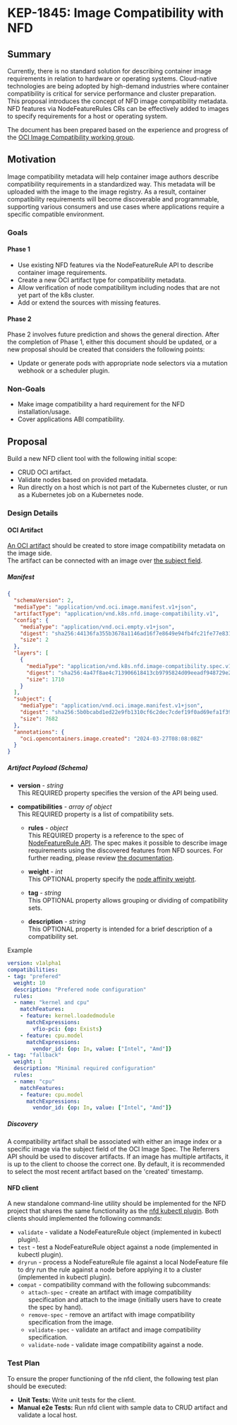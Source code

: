# KEP-1845: Image Compatibility with NFD

## Summary

Currently, there is no standard solution for describing container image requirements in relation to hardware or operating systems.
Cloud-native technologies are being adopted by high-demand industries where container compatibility is critical for service performance and cluster preparation.
This proposal introduces the concept of NFD image compatibility metadata.
NFD features via NodeFeatureRules CRs can be effectively added to images to specify requirements for a host or operating system.

The document has been prepared based on the experience and progress of the [OCI Image Compatibility working group](https://github.com/opencontainers/wg-image-compatibility/tree/main/docs/proposals).

## Motivation

Image compatibility metadata will help container image authors describe compatibility requirements in a standardized way.
This metadata will be uploaded with the image to the image registry.
As a result, container compatibility requirements will become discoverable and programmable, supporting various consumers and use cases where applications require a specific compatible environment.

### Goals

#### Phase 1

- Use existing NFD features via the NodeFeatureRule API to describe container image requirements.
- Create a new OCI artifact type for compatibility metadata.
- Allow verification of node compatibilitym including nodes that are not yet part of the k8s cluster.
- Add or extend the sources with missing features.

#### Phase 2

Phase 2 involves future prediction and shows the general direction.
After the completion of Phase 1, either this document should be updated, or a new proposal should be created that considers the following points:

- Update or generate pods with appropriate node selectors via a mutation webhook or a scheduler plugin.

### Non-Goals

- Make image compatibility a hard requirement for the NFD installation/usage.
- Cover applications ABI compatibility.

## Proposal

Build a new NFD client tool with the following initial scope:

- CRUD OCI artifact.
- Validate nodes based on provided metadata.
- Run directly on a host which is not part of the Kubernetes cluster, or run as a Kubernetes job on a Kubernetes node.

### Design Details

#### OCI Artifact

[An OCI artifact](https://github.com/opencontainers/image-spec/blob/main/manifest.md#guidelines-for-artifact-usage) should be created to store image compatibility metadata on the image side.  
The artifact can be connected with an image over [the subject field](https://github.com/opencontainers/distribution-spec/blob/11b8e3fba7d2d7329513d0cff53058243c334858/spec.md#pushing-manifests-with-subject).

##### Manifest

```json
{
  "schemaVersion": 2,
  "mediaType": "application/vnd.oci.image.manifest.v1+json",
  "artifactType": "application/vnd.k8s.nfd.image-compatibility.v1",
  "config": {
    "mediaType": "application/vnd.oci.empty.v1+json",
    "digest": "sha256:44136fa355b3678a1146ad16f7e8649e94fb4fc21fe77e8310c060f61caaff8a",
    "size": 2
  },
  "layers": [
    {
      "mediaType": "application/vnd.k8s.nfd.image-compatibility.spec.v1+yaml",
      "digest": "sha256:4a47f8ae4c713906618413cb9795824d09eeadf948729e213a1ba11a1e31d052",
      "size": 1710
    }
  ],
  "subject": {
    "mediaType": "application/vnd.oci.image.manifest.v1+json",
    "digest": "sha256:5b0bcabd1ed22e9fb1310cf6c2dec7cdef19f0ad69efa1f392e94a4333501270",
    "size": 7682
  },
  "annotations": {
    "oci.opencontainers.image.created": "2024-03-27T08:08:08Z"
  }
}
```

##### Artifact Payload (Schema)

- **version** - *string*  
This REQUIRED property specifies the version of the API being used.

- **compatibilities** - *array of object*  
This REQUIRED property is a list of compatibility sets.

  - **rules** - *object*  
  This REQUIRED property is a reference to the spec of [NodeFeatureRule API](https://kubernetes-sigs.github.io/node-feature-discovery/v0.16/usage/custom-resources.html#nodefeaturerule).
  The spec makes it possible to describe image requirements using the discovered features from NFD sources.
  For further reading, please review [the documentation](https://kubernetes-sigs.github.io/node-feature-discovery/v0.16/usage/customization-guide.html#nodefeaturerule-custom-resource).

  - **weight** - *int*  
  This OPTIONAL property specify the [node affinity weight](https://kubernetes.io/docs/concepts/scheduling-eviction/assign-pod-node/#node-affinity-weight).

  - **tag** - *string*  
  This OPTIONAL property allows grouping or dividing of compatibility sets.

  - **description** - *string*  
  This OPTIONAL property is intended for a brief description of a compatibility set.

Example

```yaml
version: v1alpha1
compatibilities:
- tag: "prefered"
  weight: 10
  description: "Prefered node configuration"
  rules:
  - name: "kernel and cpu"
    matchFeatures:
    - feature: kernel.loadedmodule
      matchExpressions:
        vfio-pci: {op: Exists}
    - feature: cpu.model
      matchExpressions:
        vendor_id: {op: In, value: ["Intel", "Amd"]}
- tag: "fallback"
  weight: 1
  description: "Minimal required configuration"
  rules:
  - name: "cpu"
    matchFeatures:
    - feature: cpu.model
      matchExpressions:
        vendor_id: {op: In, value: ["Intel", "Amd"]}
```

##### Discovery

A compatibility artifact shall be associated with either an image index or a specific image via the subject field of the OCI Image Spec.
The Referrers API should be used to discover artifacts.
If an image has multiple artifacts, it is up to the client to choose the correct one.
By default, it is recommended to select the most recent artifact based on the 'created' timestamp.

#### NFD client

A new standalone command-line utility should be implemented for the NFD project that shares the same functionality as the [nfd kubectl plugin](https://nfd.sigs.k8s.io/usage/kubectl-plugin).
Both clients should implemented the following commands:

- `validate` -  validate a NodeFeatureRule object (implemented in kubectl plugin).
- `test` - test a NodeFeatureRule object against a node (implemented in kubectl plugin).
- `dryrun` - process a NodeFeatureRule file against a local NodeFeature file to dry run the rule against a node before applying it to a cluster (implemented in kubectl plugin).
- `compat` - compatibility command with the following subcommands:
  - `attach-spec` - create an artifact with image compatibility specification and attach to the image (initially users have to create the spec by hand).
  - `remove-spec` - remove an artifact with image compatibility specification from the image.
  - `validate-spec` - validate an artifact and image compatibility specification.
  - `validate-node` - validate image compatibility against a node.

### Test Plan

To ensure the proper functioning of the nfd client, the following test plan should be executed:

- **Unit Tests:** Write unit tests for the client.
- **Manual e2e Tests:** Run nfd client with sample data to CRUD artifact and validate a local host.
